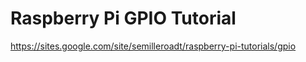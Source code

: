 # Raspberry Pi GPIO Tutorial

https://sites.google.com/site/semilleroadt/raspberry-pi-tutorials/gpio
